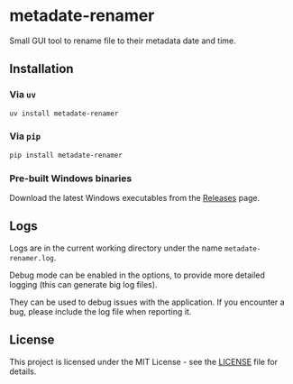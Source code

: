 # metadate-renamer

Small GUI tool to rename file to their metadata date and time.

## Installation

### Via `uv`

```bash
uv install metadate-renamer
```

### Via `pip`

```bash
pip install metadate-renamer
```

### Pre-built Windows binaries

Download the latest Windows executables from the [Releases](https://github.com/TheoGuerin64/metadata-renamer/releases) page.

## Logs

Logs are in the current working directory under the name `metadate-renamer.log`.

Debug mode can be enabled in the options, to provide more detailed logging (this can generate big log files).

They can be used to debug issues with the application. If you encounter a bug, please include the log file when reporting it.

## License

This project is licensed under the MIT License - see the [LICENSE](LICENSE) file for details.
